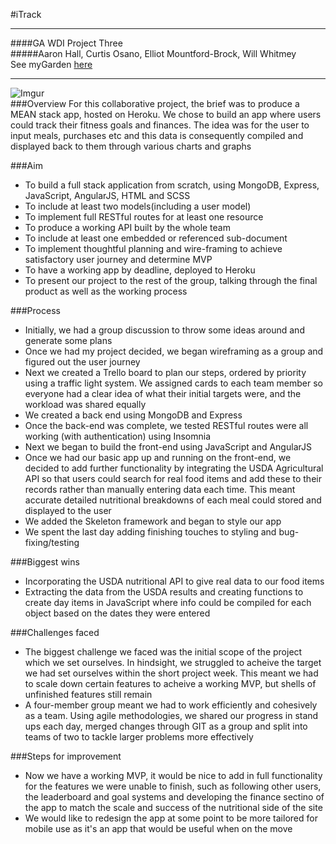 #iTrack
___
####GA WDI Project Three<br>
#####Aaron Hall, Curtis Osano, Elliot Mountford-Brock, Will Whitmey<br>
See myGarden [here](https://i-track.herokuapp.com/#/)

---
![Imgur](http://i.imgur.com/srZk1Ku.png)
<br>
###Overview
For this collaborative project, the brief was to produce a MEAN stack app, hosted on Heroku. We chose to build an app where users could track their fitness goals and finances. The idea was for the user to input meals, purchases etc and this data is consequently compiled and displayed back to them through various charts and graphs

###Aim
* To build a full stack application from scratch, using MongoDB, Express, JavaScript, AngularJS, HTML and SCSS
* To include at least two models(including a user model)
* To implement full RESTful routes for at least one resource
* To produce a working API built by the whole team
* To include at least one embedded or referenced sub-document
* To implement thoughtful planning and wire-framing to achieve satisfactory user journey and determine MVP
* To have a working app by deadline, deployed to Heroku
* To present our project to the rest of the group, talking through the final product as well as the working process

###Process
* Initially, we had a group discussion to throw some ideas around and generate some plans
* Once we had my project decided, we began wireframing as a group and figured out the user journey
* Next we created a Trello board to plan our steps, ordered by priority using a traffic light system. We assigned cards to each team member so everyone had a clear idea of what their initial targets were, and the workload was shared equally
* We created a back end using MongoDB and Express
* Once the back-end was complete, we tested RESTful routes were all working (with authentication) using Insomnia
* Next we began to build the front-end using JavaScript and AngularJS
* Once we had our basic app up and running on the front-end, we decided to add further functionality by integrating the USDA Agricultural API so that users could search for real food items and add these to their records rather than manually entering data each time. This meant accurate detailed nutritional breakdowns of each meal could stored and displayed to the user
* We added the Skeleton framework and began to style our app
* We spent the last day adding finishing touches to styling and bug-fixing/testing

###Biggest wins
* Incorporating the USDA nutritional API to give real data to our food items
* Extracting the data from the USDA results and creating functions to create day items in JavaScript where info could be compiled for each object based on the dates they were entered

###Challenges faced
* The biggest challenge we faced was the initial scope of the project which we set ourselves. In hindsight, we struggled to acheive the target we had set ourselves within the short project week. This meant we had to scale down certain features to acheive a working MVP, but shells of unfinished features still remain
* A four-member group meant we had to work efficiently and cohesively as a team. Using agile methodologies, we shared our progress in stand ups each day, merged changes through GIT as a group and split into teams of two to tackle larger problems more effectively

###Steps for improvement
* Now we have a working MVP, it would be nice to add in full functionality for the features we were unable to finish, such as following other users, the leaderboard and goal systems and developing the finance sectino of the app to match the scale and success of the nutritional side of the site
* We would like to redesign the app at some point to be more tailored for mobile use as it's an app that would be useful when on the move
